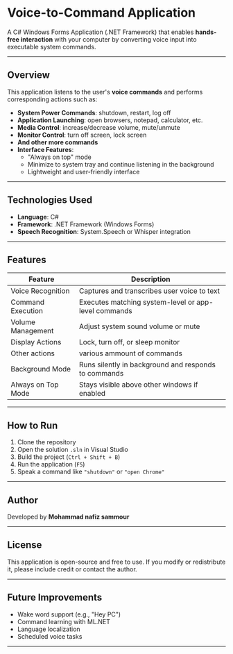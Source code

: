 # Voice-to-Command Application

A C# Windows Forms Application (.NET Framework) that enables **hands-free interaction** with your computer by converting voice input into executable system commands.

---

## Overview

This application listens to the user's **voice commands** and performs corresponding actions such as:

- **System Power Commands**: shutdown, restart, log off
- **Application Launching**: open browsers, notepad, calculator, etc.
- **Media Control**: increase/decrease volume, mute/unmute
- **Monitor Control**: turn off screen, lock screen
- **And other more commands**
- **Interface Features**:
  - "Always on top" mode
  - Minimize to system tray and continue listening in the background
  - Lightweight and user-friendly interface

---

## Technologies Used

- **Language**: C#
- **Framework**: .NET Framework (Windows Forms)
- **Speech Recognition**: System.Speech or Whisper integration

---

## Features

| Feature                    | Description                                               |
|----------------------------|-----------------------------------------------------------|
|    Voice Recognition       | Captures and transcribes user voice to text               |
|    Command Execution       | Executes matching system-level or app-level commands      |
|    Volume Management       | Adjust system sound volume or mute                        |
|    Display Actions         | Lock, turn off, or sleep monitor                          |
|    Other actions           | various ammount of commands
|    Background Mode         | Runs silently in background and responds to commands      |
|    Always on Top Mode      | Stays visible above other windows if enabled              |


---

## How to Run

1. Clone the repository
2. Open the solution `.sln` in Visual Studio
3. Build the project (`Ctrl + Shift + B`)
4. Run the application (`F5`)
5. Speak a command like `"shutdown"` or `"open Chrome"`

---

## Author

Developed by **Mohammad nafiz sammour**

---

## License

This application is open-source and free to use. If you modify or redistribute it, please include credit or contact the author.

---

## Future Improvements

- Wake word support (e.g., "Hey PC")
- Command learning with ML.NET
- Language localization
- Scheduled voice tasks

---



